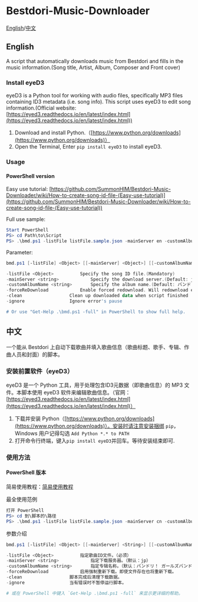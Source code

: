 # Bestdori-Music-Downloader
[English](#English)/[中文](#中文)

## English
A script that automatically downloads music from Bestdori and fills in the music information.(Song title, Artist, Album, Composer and Front cover)

### Install eyeD3
eyeD3 is a Python tool for working with audio files, specifically MP3 files containing ID3 metadata (i.e. song info). This script uses eyeD3 to edit song information.(Official website: [https://eyed3.readthedocs.io/en/latest/index.html](https://eyed3.readthedocs.io/en/latest/index.html))
1. Download and install Python.（[https://www.python.org/downloads](https://www.python.org/downloads)）
2. Open the Terminal, Enter `pip install eyeD3` to install eyeD3.

### Usage
#### PowerShell version
Easy use tutorial: [https://github.com/SummonHIM/Bestdori-Music-Downloader/wiki/How-to-create-song-id-file-(Easy-use-tutorial)](https://github.com/SummonHIM/Bestdori-Music-Downloader/wiki/How-to-create-song-id-file-(Easy-use-tutorial))

Full use sample:
```PowerShell
Start PowerShell
PS> cd Path\to\Script
PS> .\bmd.ps1 -listFile listFile.sample.json -mainServer en -customAlbumName "BanG Dream!" -forceReDownload -clean
```

Parameter:
```PowerShell
bmd.ps1 [-listFile] <Object> [[-mainServer] <Object>] [[-customAlbumName] <string>] [-forceReDownload] [-clean] [<CommonParameters>]

-listFile <Object>			Specify the song ID file.(Mandatory)
-mainServer <string>			Specify the download server.(Default: jp)
-customAlbumName <string>		Specify the album name.(Default: バンドリ！ ガールズバンドパーティ！)
-forceReDownload			Enable forced redownload. Will redownload even if the file exists.
-clean					Clean up downloaded data when script finished
-ignore					Ignore error's pause

# Or use "Get-Help .\bmd.ps1 -full" in PowerShell to show full help.
```

## 中文
一个能从 Bestdori 上自动下载歌曲并填入歌曲信息（歌曲标题、歌手、专辑、作曲人员和封面）的脚本。

### 安装前置软件（eyeD3）
eyeD3 是一个 Python 工具，用于处理包含ID3元数据（即歌曲信息）的 MP3 文件。本脚本使用 eyeD3 软件来编辑歌曲信息。（官网：[https://eyed3.readthedocs.io/en/latest/index.html](https://eyed3.readthedocs.io/en/latest/index.html)）
1. 下载并安装 Python（[https://www.python.org/downloads](https://www.python.org/downloads)）。安装时请注意安装捆绑 `pip`，Windows 用户记得勾选 `Add Python *.* to PATH`
2. 打开命令行终端，键入`pip install eyeD3`并回车。等待安装结束即可.

### 使用方法
#### PowerShell 版本
简易使用教程：[简易使用教程](https://github.com/SummonHIM/Bestdori-Music-Downloader/wiki/%E5%A6%82%E4%BD%95%E5%88%9B%E5%BB%BA%E6%AD%8C%E6%9B%B2ID%E6%96%87%E4%BB%B6%EF%BC%88%E7%AE%80%E6%98%93%E4%BD%BF%E7%94%A8%E6%95%99%E7%A8%8B%EF%BC%89)

最全使用范例
```PowerShell
打开 PowerShell
PS> cd 到\脚本的\路径
PS> .\bmd.ps1 -listFile listFile.sample.json -mainServer cn -customAlbumName "BanG Dream!" -forceReDownload -clean
```

参数介绍
```PowerShell
bmd.ps1 [-listFile] <Object> [[-mainServer] <String>] [[-customAlbumName] <String>] [-forceReDownload] [-clean] [-ignore] [<CommonParameters>]

-listFile <Object>			指定歌曲ID文件。（必须）
-mainServer <string>			指定下载服务器。（默认：jp）
-customAlbumName <string>		指定专辑名称。（默认：バンドリ！ ガールズバンドパーティ！）
-forceReDownload			启用强制重新下载。即使文件存在也将重新下载。
-clean					脚本完成后清理下载数据。
-ignore					当有错误时不暂停运行脚本。

# 或在 PowerShell 中键入 `Get-Help .\bmd.ps1 -full` 来显示更详细的帮助。
```